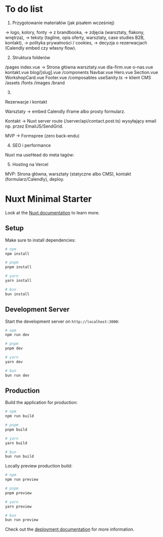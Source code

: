 # To do list


1. Przygotowanie materiałów (jak pisałem wcześniej)

-> logo, kolory, fonty → z brandbooka,
-> zdjęcia (warsztaty, flakony, wnętrza),
-> teksty (tagline, opis oferty, warsztaty, case studies B2B, kontakt),
-> polityka prywatności / cookies,
-> decyzja o rezerwacjach (Calendly embed czy własny flow).

2. Struktura folderów

 /pages
  index.vue         -> Strona główna
  warsztaty.vue
  dla-firm.vue
  o-nas.vue
  kontakt.vue
  blog/[slug].vue
/components
  Navbar.vue
  Hero.vue
  Section.vue
  WorkshopCard.vue
  Footer.vue
/composables
  useSanity.ts       -> klient CMS
/assets
  /fonts /images /brand


3. 

Rezerwacje i kontakt

Warsztaty → embed Calendly iframe albo prosty formularz.

Kontakt → Nuxt server route (/server/api/contact.post.ts) wysyłający email np. przez EmailJS/SendGrid.

MVP → Formspree (zero back-endu)

4. SEO i performance

Nuxt ma useHead do meta tagów:

5. Hosting na Vercel



MVP: Strona główna, warsztaty (statyczne albo CMS), kontakt (formularz/Calendly), deploy.

# Nuxt Minimal Starter

Look at the [Nuxt documentation](https://nuxt.com/docs/getting-started/introduction) to learn more.

## Setup

Make sure to install dependencies:

```bash
# npm
npm install

# pnpm
pnpm install

# yarn
yarn install

# bun
bun install
```

## Development Server

Start the development server on `http://localhost:3000`:

```bash
# npm
npm run dev

# pnpm
pnpm dev

# yarn
yarn dev

# bun
bun run dev
```

## Production

Build the application for production:

```bash
# npm
npm run build

# pnpm
pnpm build

# yarn
yarn build

# bun
bun run build
```

Locally preview production build:

```bash
# npm
npm run preview

# pnpm
pnpm preview

# yarn
yarn preview

# bun
bun run preview
```

Check out the [deployment documentation](https://nuxt.com/docs/getting-started/deployment) for more information.
